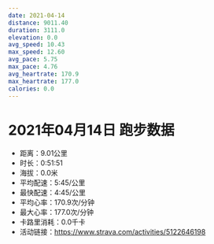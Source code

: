```yaml
---
date: 2021-04-14
distance: 9011.40
duration: 3111.0
elevation: 0.0
avg_speed: 10.43
max_speed: 12.60
avg_pace: 5.75
max_pace: 4.76
avg_heartrate: 170.9
max_heartrate: 177.0
calories: 0.0
---
```


# 2021年04月14日 跑步数据

- 距离：9.01公里
- 时长：0:51:51
- 海拔：0.0米
- 平均配速：5:45/公里
- 最快配速：4:45/公里
- 平均心率：170.9次/分钟
- 最大心率：177.0次/分钟
- 卡路里消耗：0.0千卡
- 活动链接：https://www.strava.com/activities/5122646198
